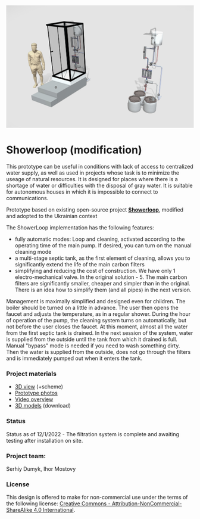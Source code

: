 ![alt text](https://github.com/Ostriv-platform/Showerloop_mod/blob/main/SHOWERLOOP%20general%20view.jpg?raw=true)

# Showerloop (modification)

This prototype can be useful in conditions with lack of access to centralized water supply, as well as used in projects whose task is to minimize the useage of natural resources. It is designed for places where there is a shortage of water or difficulties with the disposal of gray water. It is suitable for autonomous houses in which it is impossible to connect to communications.

Prototype based on existing open-source project [**Showerloop**](https://www.instructables.com/Showerloop), modified and adopted to the Ukrainian context

The ShowerLoop implementation has the following features:
  - fully automatic modes: Loop and cleaning, activated according to the operating time of the main pump. If desired, you can turn on the manual cleaning mode
  - a multi-stage septic tank, as the first element of cleaning, allows you to significantly extend the life of the main carbon filters
  - simplifying and reducing the cost of construction. We have only 1 electro-mechanical valve. In the original solution - 5. The main carbon filters are significantly smaller, cheaper and simpler than in the original. There is an idea how to simplify them (and all pipes) in the next version.

Management is maximally simplified and designed even for children. The boiler should be turned on a little in advance. The user then opens the faucet and adjusts the temperature, as in a regular shower. During the hour of operation of the pump, the cleaning system turns on automatically, but not before the user closes the faucet. At this moment, almost all the water from the first septic tank is drained. In the next session of the system, water is supplied from the outside until the tank from which it drained is full. Manual "bypass" mode is needed if you need to wash something dirty. Then the water is supplied from the outside, does not go through the filters and is immediately pumped out when it enters the tank.

### Project materials

- [3D view](https://sketchfab.com/3d-models/showerloop-c81902937d714d8a92df5faddf62d5df) (+scheme)
- [Prototype photos](https://github.com/Ostriv-platform/Showerloop_mod/tree/main/ENG/Photo)
- [Video overview](https://www.youtube.com/watch?v=5W0fS3685UU&ab_channel=SergiiDumyk)
- [3D models](https://github.com/Ostriv-platform/Showerloop_mod/tree/main/ENG/3D%20models) (download)

### Status
Status as of 12/1/2022 - The filtration system is complete and awaiting testing after installation on site.

### Project team:
Serhiy Dumyk, Ihor Mostovy

### License 
This design is offered to make for non-commercial use under the terms of the following license: 
[Creative Commons - Attribution-NonCommercial-ShareAlike 4.0 International](https://creativecommons.org/licenses/by-nc-sa/4.0/).
